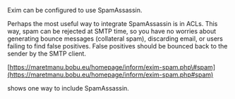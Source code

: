 Exim can be configured to use SpamAssassin.

Perhaps the most useful way to integrate SpamAssassin is in ACLs. This
way, spam can be rejected at SMTP time, so you have no worries about
generating bounce messages (collateral spam), discarding email, or users
failing to find false positives. False positives should be bounced back
to the sender by the SMTP client.

[https://maretmanu.bobu.eu/homepage/inform/exim-spam.php\#spam](https://maretmanu.bobu.eu/homepage/inform/exim-spam.php#spam)

shows one way to include SpamAssassin.
